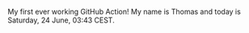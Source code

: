 My first ever working GitHub Action!
My name is Thomas and today is Saturday, 24 June, 03:43 CEST. 
